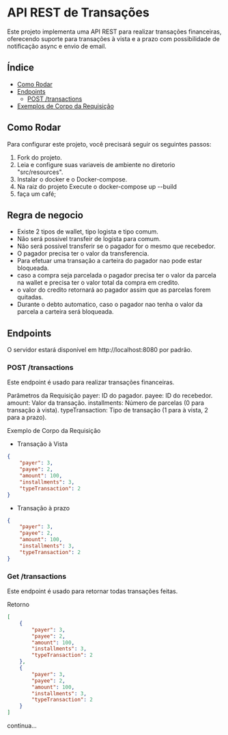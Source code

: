 # API REST de Transações

Este projeto implementa uma API REST para realizar transações financeiras, oferecendo suporte para transações à vista e a prazo com possibilidade de notificação async e envio de email.

## Índice

- [Como Rodar](#como-rodar)
- [Endpoints](#endpoints)
  - [POST /transactions](#post-transactions)
- [Exemplos de Corpo da Requisição](#exemplos-de-corpo-da-requisição)


## Como Rodar

Para configurar este projeto, você precisará seguir os seguintes passos:

1. Fork do projeto.
2. Leia e configure suas variaveis de ambiente no diretorio "src/resources".
3. Instalar o docker e o Docker-compose.
4. Na raiz do projeto Execute o docker-compose up --build
5. faça um café;

## Regra de negocio

* Existe 2 tipos de wallet, tipo logista e tipo comum.
* Não será possivel transfeir de logista para comum.
* Não será possivel transferir se o pagador for o mesmo que recebedor.
* O pagador precisa ter o valor da transferencia.
* Para efetuar uma transação a carteira do pagador nao pode estar bloqueada.
* caso a compra seja parcelada o pagador precisa ter o valor da parcela na wallet e precisa ter o valor total da compra em credito.
* o valor do credito retornará ao pagador assim que as parcelas forem quitadas.
* Durante o debto automatico, caso o pagador nao tenha o valor da parcela a carteira será bloqueada.


## Endpoints
O servidor estará disponível em http://localhost:8080 por padrão.
### POST /transactions
Este endpoint é usado para realizar transações financeiras.

Parâmetros da Requisição
payer: ID do pagador.
payee: ID do recebedor.
amount: Valor da transação.
installments: Número de parcelas (0 para transação à vista).
typeTransaction: Tipo de transação (1 para à vista, 2 para a prazo).

Exemplo de Corpo da Requisição
* Transação à Vista
```` json
{
	"payer": 3,
	"payee": 2,
	"amount": 100,
	"installments": 3,
	"typeTransaction": 2
}
````
* Transação à prazo
```` json
{
	"payer": 3,
	"payee": 2,
	"amount": 100,
	"installments": 3,
	"typeTransaction": 2
}
````
### Get /transactions
Este endpoint é usado para retornar todas transações feitas.

Retorno 
```` json
[
	{
		"payer": 3,
		"payee": 2,
		"amount": 100,
		"installments": 3,
		"typeTransaction": 2
	},
	{
		"payer": 3,
		"payee": 2,
		"amount": 100,
		"installments": 3,
		"typeTransaction": 2
	}
]
````
continua...